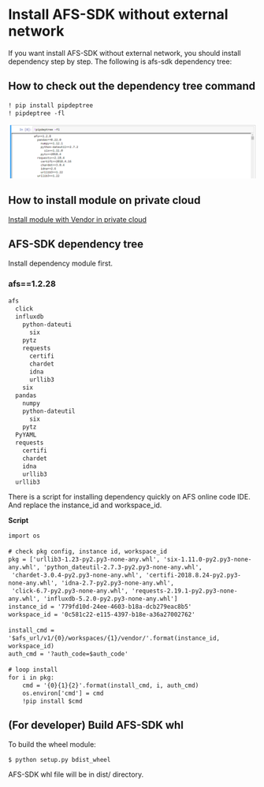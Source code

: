 

# Install AFS-SDK without external network
If you want install AFS-SDK without external network, you should install dependency step by step. The following is afs-sdk dependency tree:

## How to check out the dependency tree command 
```
! pip install pipdeptree
! pipdeptree -fl
```

![afs_pipdeptree](_static/images/pipdeptree.PNG)

## How to install module on private cloud

[Install module with Vendor in private cloud](https://afs-docs.readthedocs.io/en/latest/portal/workspace.html#install-module-with-vendor-in-private-cloud)


## AFS-SDK dependency tree
Install dependency module first.

### afs==1.2.28
```
afs
  click
  influxdb
    python-dateuti
      six
    pytz
    requests
      certifi
      chardet
      idna
      urllib3
    six
  pandas
    numpy
    python-dateutil
      six
    pytz
  PyYAML
  requests
    certifi
    chardet
    idna
    urllib3
  urllib3
```

There is a script for installing dependency quickly on AFS online code IDE. And replace the instance_id and workspace_id.


**Script**
```
import os

# check pkg config, instance id, workspace_id
pkg = ['urllib3-1.23-py2.py3-none-any.whl', 'six-1.11.0-py2.py3-none-any.whl', 'python_dateutil-2.7.3-py2.py3-none-any.whl',
 'chardet-3.0.4-py2.py3-none-any.whl', 'certifi-2018.8.24-py2.py3-none-any.whl', 'idna-2.7-py2.py3-none-any.whl', 
 'click-6.7-py2.py3-none-any.whl', 'requests-2.19.1-py2.py3-none-any.whl', 'influxdb-5.2.0-py2.py3-none-any.whl']
instance_id = '779fd10d-24ee-4603-b18a-dcb279eac8b5'
workspace_id = '0c581c22-e115-4397-b18e-a36a27002762'

install_cmd = '$afs_url/v1/{0}/workspaces/{1}/vendor/'.format(instance_id, workspace_id)
auth_cmd = '?auth_code=$auth_code'

# loop install
for i in pkg:
    cmd = '{0}{1}{2}'.format(install_cmd, i, auth_cmd)
    os.environ['cmd'] = cmd
    !pip install $cmd
```


## (For developer) Build AFS-SDK whl  
To build the wheel module:
```
$ python setup.py bdist_wheel
```

AFS-SDK whl file will be in dist/ directory.
